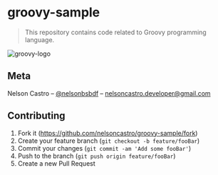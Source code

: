 # groovy-sample
> This repository contains code related to Groovy programming language.

![groovy-logo](https://user-images.githubusercontent.com/4312368/85081546-a3d9ce00-b1a2-11ea-805b-ee68a9e565bd.png)

## Meta

Nelson Castro – [@nelsonbsbdf](https://twitter.com/nelsonbsbdf) – nelsoncastro.developer@gmail.com

## Contributing

1. Fork it (<https://github.com/nelsoncastro/groovy-sample/fork>)
2. Create your feature branch (`git checkout -b feature/fooBar`)
3. Commit your changes (`git commit -am 'Add some fooBar'`)
4. Push to the branch (`git push origin feature/fooBar`)
5. Create a new Pull Request
